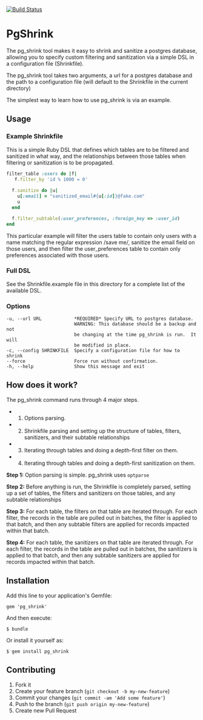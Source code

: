 [![Build Status](https://travis-ci.org/apartmentlist/pg-shrink.svg?branch=master)](https://travis-ci.org/apartmentlist/pg-shrink)

# PgShrink

The pg_shrink tool makes it easy to shrink and sanitize a postgres database,
allowing you to specify custom filtering and sanitization via a simple 
DSL in a configuration file (Shrinkfile).

The pg_shrink tool takes two arguments, a url for a postgres database and
the path to a configuration file (will default to the Shrinkfile in the
current directory)

The simplest way to learn how to use pg_shrink is via an example.

## Usage

### Example Shrinkfile
This is a simple Ruby DSL that defines which tables are to be filtered and
sanitized in what way, and the relationships between those tables when filtering
or sanitization is to be propagated.

```ruby
filter_table :users do |f|
   f.filter_by 'id % 1000 = 0'
  
  f.sanitize do |u|
    u[:email] = "sanitized_email#{u[:id]}@fake.com"
    u
  end

  f.filter_subtable(:user_preferences, :foreign_key => :user_id)
end
```

This particular example will filter the users table to contain only users with
a name matching the regular expression /save me/, sanitize the email field on
those users, and then filter the user_preferences table to contain only
preferences associated with those users.

### Full DSL

See the Shrinkfile.example file in this directory for a complete list of the
available DSL.

### Options
```
-u, --url URL            *REQUIRED* Specify URL to postgres database.
                         WARNING: This database should be a backup and not
                         be changing at the time pg_shrink is run.  It will
                         be modified in place.
-c, --config SHRINKFILE  Specify a configuration file for how to shrink
--force                  Force run without confirmation.
-h, --help               Show this message and exit
```

## How does it work?

The pg_shrink command runs through 4 major steps.
* 1. Options parsing.
* 2. Shrinkfile parsing and setting up the structure of tables, filters, sanitizers,
and their subtable relationships
* 3. Iterating through tables and doing a depth-first filter on them.
* 4. Iterating through tables and doing a depth-first sanitization on them.

**Step 1:** Option parsing is simple. pg_shrink uses `optparse`

**Step 2:** Before anything is run, the Shrinkfile is completely parsed, setting up a set of tables, the filters and sanitizers on those tables, and any subtable relationships

**Step 3:** For each table, the filters on that table are iterated through.  For each filter, the records in the table are pulled out in batches, the filter is applied to that batch, and then any subtable filters are applied for records impacted within that batch.

**Step 4:** For each table, the sanitizers on that table are iterated through.  For each filter, the records in the table are pulled out in batches, the sanitizers is applied to that batch, and then any subtable sanitizers are applied for records impacted within that batch.

## Installation

Add this line to your application's Gemfile:

    gem 'pg_shrink'

And then execute:

    $ bundle

Or install it yourself as:

    $ gem install pg_shrink

## Contributing

1. Fork it
2. Create your feature branch (`git checkout -b my-new-feature`)
3. Commit your changes (`git commit -am 'Add some feature'`)
4. Push to the branch (`git push origin my-new-feature`)
5. Create new Pull Request

